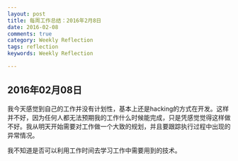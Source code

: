 ```yaml
---
layout: post
title: 每周工作总结：2016年2月8日
date: 2016-02-08
comments: true
category: Weekly Reflection
tags: reflection
keywords: Weekly Reflection

---
```


## 2016年02月08日

我今天感觉到自己的工作并没有计划性，基本上还是hacking的方式在开发。这样并不好，因为任何人都无法预期我的工作什么时候能完成，只是凭感觉觉得这样做不好。我从明天开始需要对工作做一个大致的规划，并且要跟踪执行过程中出现的异常情况。

我不知道是否可以利用工作时间去学习工作中需要用到的技术。